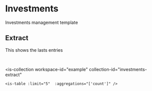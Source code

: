 # Investments
Investments management template

## Extract
This shows the lasts entries

<br>

<is-collection
    workspace-id="example"
    collection-id="investments-extract"
>
    <is-table :limit="5"  :aggregations="['count']" />
</is-collection>



